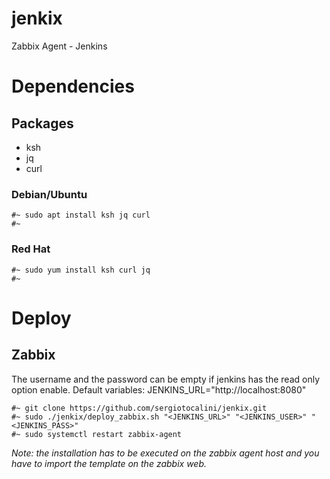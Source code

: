 # jenkix
Zabbix Agent - Jenkins

# Dependencies
## Packages
* ksh
* jq
* curl

### Debian/Ubuntu

    #~ sudo apt install ksh jq curl
    #~

### Red Hat

    #~ sudo yum install ksh curl jq
    #~

# Deploy
## Zabbix

The username and the password can be empty if jenkins has the read only option enable.
Default variables:
 JENKINS_URL="http://localhost:8080"

    #~ git clone https://github.com/sergiotocalini/jenkix.git
    #~ sudo ./jenkix/deploy_zabbix.sh "<JENKINS_URL>" "<JENKINS_USER>" "<JENKINS_PASS>"
    #~ sudo systemctl restart zabbix-agent
    
*Note: the installation has to be executed on the zabbix agent host and you have to import the template on the zabbix web.*
